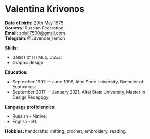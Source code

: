 # Valentina Krivonos

**Date of birth:**	29th May 1975  
**Country:** Russian Federation  
**Email:**	soleil7500@gmail.com  
**Telegram:** @Lavender_lemon

**Skills:**
* Basics of HTML5, CSS3;
* Graphic design

**Education:**
* September 1992 — June 1996, Altai State University, Bachelor of Economics;
* September 2017 — January 2021, Altai State University, Master in Design Pedagogy.

**Language proficiencies:**
* Russian - Native;
* English - B1.

**Hobbies:** handcrafts: knitting, crochet, embroidery, reading.
